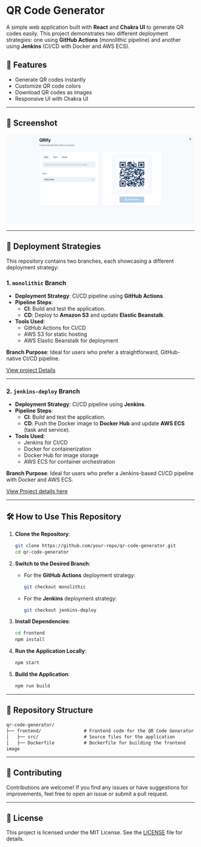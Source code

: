 # QR Code Generator

A simple web application built with **React** and **Chakra UI** to generate QR codes easily. This project demonstrates two different deployment strategies: one using **GitHub Actions** (monolithic pipeline) and another using **Jenkins** (CI/CD with Docker and AWS ECS).

## 🚀 Features

- Generate QR codes instantly
- Customize QR code colors
- Download QR codes as images
- Responsive UI with Chakra UI

---

## 📸 Screenshot

<p align="center">
  <img src="./qr-dash.png" alt="QR Code Generator" width="800">
</p>

---

## 🌟 Deployment Strategies

This repository contains two branches, each showcasing a different deployment strategy:

### 1. **`monolithic` Branch**

- **Deployment Strategy**: CI/CD pipeline using **GitHub Actions**.
- **Pipeline Steps**:
  - **CI**: Build and test the application.
  - **CD**: Deploy to **Amazon S3** and update **Elastic Beanstalk**.
- **Tools Used**:
  - GitHub Actions for CI/CD
  - AWS S3 for static hosting
  - AWS Elastic Beanstalk for deployment

**Branch Purpose**: Ideal for users who prefer a straightforward, GitHub-native CI/CD pipeline.

[View project Details](https://github.com/godcandidate/qr-code-generator/blob/monolith/README.md)

---

### 2. **`jenkins-deploy` Branch**

- **Deployment Strategy**: CI/CD pipeline using **Jenkins**.
- **Pipeline Steps**:
  - **CI**: Build and test the application.
  - **CD**: Push the Docker image to **Docker Hub** and update **AWS ECS** (task and service).
- **Tools Used**:
  - Jenkins for CI/CD
  - Docker for containerization
  - Docker Hub for image storage
  - AWS ECS for container orchestration

**Branch Purpose**: Ideal for users who prefer a Jenkins-based CI/CD pipeline with Docker and AWS ECS.

[View Project details here](https://github.com/godcandidate/qr-code-generator/blob/jenkins-deploy/README.md)

---

## 🛠️ How to Use This Repository

1. **Clone the Repository**:

   ```bash
   git clone https://github.com/your-repo/qr-code-generator.git
   cd qr-code-generator
   ```

2. **Switch to the Desired Branch**:

   - For the **GitHub Actions** deployment strategy:
     ```bash
     git checkout monolithic
     ```
   - For the **Jenkins** deployment strategy:
     ```bash
     git checkout jenkins-deploy
     ```

3. **Install Dependencies**:

   ```bash
   cd frontend
   npm install
   ```

4. **Run the Application Locally**:

   ```bash
   npm start
   ```

5. **Build the Application**:
   ```bash
   npm run build
   ```

---

## 📂 Repository Structure

```
qr-code-generator/
├── frontend/                # Frontend code for the QR Code Generator
│   ├── src/                 # Source files for the application
│   ├── Dockerfile           # Dockerfile for building the frontend image
```

---

## 🤝 Contributing

Contributions are welcome! If you find any issues or have suggestions for improvements, feel free to open an issue or submit a pull request.

---

## 📜 License

This project is licensed under the MIT License. See the [LICENSE](LICENSE) file for details.
